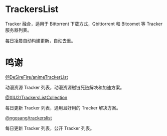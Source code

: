 # TrackersList

Tracker 融合，适用于 Bittorrent 下载方式，Qbittorrent 和 Bitcomet 等 Tracker 服务器列表。

每日凌晨自动构建更新，自动去重。

# 鸣谢

[@DeSireFire/animeTrackerList](https://github.com/DeSireFire/animeTrackerList)

动漫资源 Tracker 列表，动漫资源磁链死链解决和加速方案。

[@XIU2/TrackersListCollection](https://github.com/XIU2/TrackersListCollection)

每日更新 Tracker 列表，通用且好用的 Tracker 解决方案。

[@ngosang/trackerslist](https://github.com/ngosang/trackerslist)

每日更新 Tracker 列表，公开 Tracker 列表。
